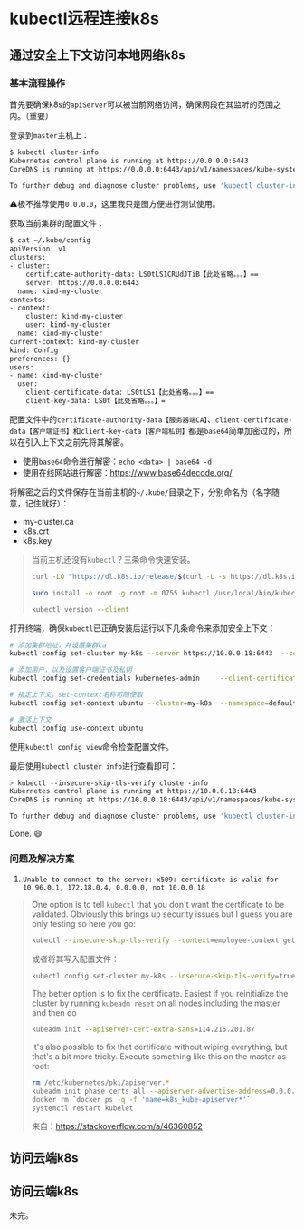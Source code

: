 # kubectl远程连接k8s

## 通过安全上下文访问本地网络k8s

### 基本流程操作

首先要确保k8s的`apiServer`可以被当前网络访问，确保网段在其监听的范围之内。（重要）

登录到`master`主机上：

```bash
$ kubectl cluster-info
Kubernetes control plane is running at https://0.0.0.0:6443 
CoreDNS is running at https://0.0.0.0:6443/api/v1/namespaces/kube-system/services/kube-dns:dns/proxy 

To further debug and diagnose cluster problems, use 'kubectl cluster-info dump'.
```

:warning:极不推荐使用`0.0.0.0`，这里我只是图方便进行测试使用。

获取当前集群的配置文件：

```bash
$ cat ~/.kube/config
apiVersion: v1
clusters:
- cluster:
    certificate-authority-data: LS0tLS1CRUdJTiB【此处省略。。。】==
    server: https://0.0.0.0:6443
  name: kind-my-cluster
contexts:
- context:
    cluster: kind-my-cluster
    user: kind-my-cluster
  name: kind-my-cluster
current-context: kind-my-cluster
kind: Config
preferences: {}
users:
- name: kind-my-cluster
  user:
    client-certificate-data: LS0tLS1【此处省略。。。】==
    client-key-data: LS0t【此处省略。。。】=
```

配置文件中的`certificate-authority-data【服务器端CA】`、`client-certificate-data【客户端证书】`和`client-key-data【客户端私钥】`都是`base64`简单加密过的，所以在引入上下文之前先将其解密。

- 使用`base64`命令进行解密：`echo <data> | base64 -d`
- 使用在线网站进行解密：https://www.base64decode.org/

将解密之后的文件保存在当前主机的`~/.kube/`目录之下，分别命名为（名字随意，记住就好）：

- my-cluster.ca
- k8s.crt
- k8s.key

> 当前主机还没有`kubectl`？三条命令快速安装。
>
> ```bash
> curl -LO "https://dl.k8s.io/release/$(curl -L -s https://dl.k8s.io/release/stable.txt)/bin/linux/amd64/kubectl"
> ```
>
> ```bash
> sudo install -o root -g root -m 0755 kubectl /usr/local/bin/kubectl
> ```
>
> ```bash
> kubectl version --client
> ```

打开终端，确保`kubectl`已正确安装后运行以下几条命令来添加安全上下文：

```bash
# 添加集群地址，并设置集群ca
kubectl config set-cluster my-k8s --server https://10.0.0.18:6443  --certificate-authority=/home/agou-ops/.kube/my-cluster.ca	

# 添加用户，以及设置客户端证书及私钥
kubectl config set-credentials kubernetes-admin     --client-certificate=/home/agou-ops/.kube/k8s.crt     --client-key=/home/agou-ops/.kube/k8s.key

# 指定上下文，set-context名称可随便取
kubectl config set-context ubuntu --cluster=my-k8s  --namespace=default --user=kubernetes-admin 

# 激活上下文
kubectl config use-context ubuntu 
```

使用`kubectl config view`命令检查配置文件。

最后使用`kubectl cluster info`进行查看即可：

```bash
> kubectl --insecure-skip-tls-verify cluster-info
Kubernetes control plane is running at https://10.0.0.18:6443
CoreDNS is running at https://10.0.0.18:6443/api/v1/namespaces/kube-system/services/kube-dns:dns/proxy

To further debug and diagnose cluster problems, use 'kubectl cluster-info dump'.
```

Done. :smile:

### 问题及解决方案

1. `Unable to connect to the server: x509: certificate is valid for 10.96.0.1, 172.18.0.4, 0.0.0.0, not 10.0.0.18`

>One option is to tell `kubectl` that you don't want the certificate to be validated. Obviously this brings up security issues but I guess you are only testing so here you go:
>
>```bash
>kubectl --insecure-skip-tls-verify --context=employee-context get pods
>```
>
>或者将其写入配置文件：
>
>```bash
>kubectl config set-cluster my-k8s --insecure-skip-tls-verify=true
>```
>
>The better option is to fix the certificate. Easiest if you reinitialize the cluster by running `kubeadm reset` on all nodes including the master and then do
>
>```bash
>kubeadm init --apiserver-cert-extra-sans=114.215.201.87
>```
>
>It's also possible to fix that certificate without wiping everything, but that's a bit more tricky. Execute something like this on the master as root:
>
>```bash
>rm /etc/kubernetes/pki/apiserver.*
>kubeadm init phase certs all --apiserver-advertise-address=0.0.0.0 --apiserver-cert-extra-sans=10.161.233.80,114.215.201.87
>docker rm `docker ps -q -f 'name=k8s_kube-apiserver*'`
>systemctl restart kubelet
>```
>
>来自：https://stackoverflow.com/a/46360852

## 访问云端k8s

## 访问云端k8s

未完。
